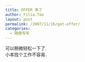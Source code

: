 ```yaml
---
title: OFFER 来了
author: Filia.Tao
layout: post
permalink: /2007/11/16/got-offer/
categories:
  - 随便写写
---
```

可以稍微轻松一下了.  
小本找个工作不容易．
